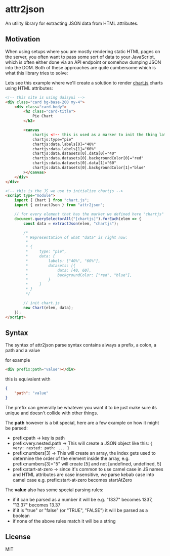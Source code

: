 # attr2json

An utility library for extracting JSON data from HTML attributes.

## Motivation

When using setups where you are mostly rendering static HTML pages on the server, you often want to pass some sort of data to your JavaScript,
which is often either done via an API endpoint or somehow dumping JSON into the DOM. Both of these approaches are quite cumbersome which is what
this library tries to solve:

Lets see this example where we'll create a solution to render [chart.js](https://www.chartjs.org/) charts using HTML attributes:

```html
<!-- this site is using daisyui -->
<div class="card bg-base-200 my-4">
    <div class="card-body">
        <h2 class="card-title">
            Pie Chart
        </h2>

        <canvas
            chartjs <!-- this is used as a marker to init the thing later you could use something else though like an id -->
            chartjs:type="pie"
            chartjs:data.labels[0]="40%"
            chartjs:data.labels[1]="60%"
            chartjs:data.datasets[0].data[0]="40"
            chartjs:data.datasets[0].backgroundColor[0]="red"
            chartjs:data.datasets[0].data[1]="60"
            chartjs:data.datasets[0].backgroundColor[1]="blue"
        ></canvas>
    </div>
</div>

<!-- this is the JS we use to initialize chartjs -->
<script type="module">
    import { Chart } from "chart.js";
    import { extractJson } from "attr2json";

    // for every element that has the marker we defined here "chartjs"
    document.querySelectorAll("[chartjs]").forEach(elem => {
        const data = extractJson(elem, "chartjs");

        /*
         * Representation of what "data" is right now:
         *
         * {
         *     type: "pie",
         *     data: {
         *         labels: ["40%", "60%"],
         *         datasets: [{
         *             data: [40, 60],
         *             backgroundColor: ["red", "blue"],
         *         }
         *     }
         * }
         */

        // init chart.js
        new Chart(elem, data);
    });
</script>
```

## Syntax

The syntax of attr2json parse syntax contains always a prefix, a colon, a path and a value

for example

```html
<div prefix:path="value"></div>
````

this is equivalent with

```json
{
    "path": "value"
}
```

The prefix can generally be whatever you want it to be just make sure its unique and doesn't collide with other things.

The **path** however is a bit special, here are a few example on how it might be parsed:

- prefix:path -> key is path
- prefix:very.nested.path -> This will create a JSON object like this: ``{ very: nested: path: ... }``
- prefix:numbers[3] -> This will create an array, the index gets used to determine the order of the element inside the array, e.g. prefix:numbers[3]="5" will create [5] and not [undefined, undefined, 5]
- prefix:start-at-zero -> since it's common to use camel case in JS names and HTML attributes are case insensitive, we parse kebab case into camel case e.g. prefix:start-at-zero becomes startAtZero

The **value** also has some special parsing rules:

- if it can be parsed as a number it will be e.g. "1337" becomes 1337, "13.37" becomes 13.37
- if it is "true" or "false" (or "TRUE", "FALSE") it will be parsed as a boolean
- if none of the above rules match it will be a string

## License

MIT
